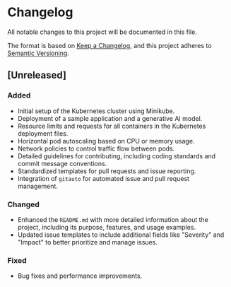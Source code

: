 # Changelog

All notable changes to this project will be documented in this file.

The format is based on [Keep a Changelog](https://keepachangelog.com/en/1.0.0/), and this project adheres to [Semantic Versioning](https://semver.org/spec/v2.0.0.html).

## [Unreleased]

### Added
- Initial setup of the Kubernetes cluster using Minikube.
- Deployment of a sample application and a generative AI model.
- Resource limits and requests for all containers in the Kubernetes deployment files.
- Horizontal pod autoscaling based on CPU or memory usage.
- Network policies to control traffic flow between pods.
- Detailed guidelines for contributing, including coding standards and commit message conventions.
- Standardized templates for pull requests and issue reporting.
- Integration of `gitauto` for automated issue and pull request management.

### Changed
- Enhanced the `README.md` with more detailed information about the project, including its purpose, features, and usage examples.
- Updated issue templates to include additional fields like "Severity" and "Impact" to better prioritize and manage issues.

### Fixed
- Bug fixes and performance improvements.
